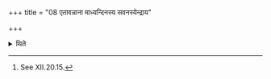 +++
title = "08 एतावन्नाना माध्यन्दिनस्य सवनस्येन्द्राय"

+++

<details><summary>थिते</summary>

8. This much is different. (The Adhvaryu) modifies the beginnings of the orders as "(relating to the offering) of the Savanīya Puroḍāśas to Indra, at the midday-pressing."[^1]  

[^1]: See XII.20.15.  
</details>
